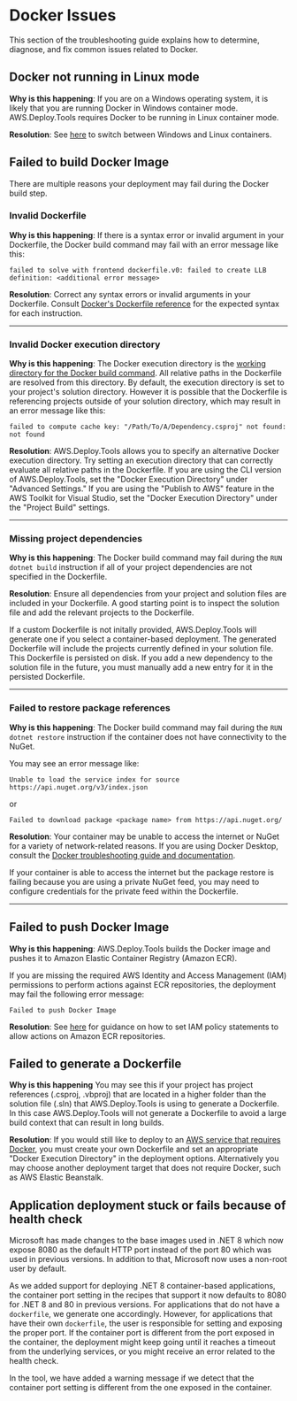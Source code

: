 # Docker  Issues
This section of the troubleshooting guide explains how to determine, diagnose, and fix common issues related to Docker.

## Docker not running in Linux mode

**Why is this happening**: If you are on a Windows operating system, it is likely that you are running Docker in Windows container mode. AWS.Deploy.Tools requires Docker to be running in Linux container mode.

**Resolution**: See [here](https://docs.docker.com/desktop/windows/#switch-between-windows-and-linux-containers) to switch between Windows and Linux containers.

## Failed to build Docker Image

There are multiple reasons your deployment may fail during the Docker build step.

### **Invalid Dockerfile**
**Why is this happening**: If there is a syntax error or invalid argument in your Dockerfile, the Docker build command may fail with an error message like this:

```
failed to solve with frontend dockerfile.v0: failed to create LLB definition: <additional error message>
```
**Resolution**:
Correct any syntax errors or invalid arguments in your Dockerfile. Consult [Docker's Dockerfile reference](https://docs.docker.com/engine/reference/builder/) for the expected syntax for each instruction.

---

### Invalid Docker execution directory
**Why is this happening**: The Docker execution directory is the [working directory for the Docker build command](https://docs.docker.com/engine/reference/commandline/build/#build-with-path). All relative paths in the Dockerfile are resolved from this directory. By default, the execution directory is set to your project's solution directory. However it is possible that the Dockerfile is referencing projects outside of your solution directory, which may result in an error message like this:

```
failed to compute cache key: "/Path/To/A/Dependency.csproj" not found: not found
```

**Resolution**:
AWS.Deploy.Tools allows you to specify an alternative Docker execution directory. Try setting an execution directory that can correctly evaluate all relative paths in the Dockerfile. If you are using the CLI version of AWS.Deploy.Tools, set the "Docker Execution Directory" under "Advanced Settings." If you are using the "Publish to AWS" feature in the AWS Toolkit for Visual Studio, set the "Docker Execution Directory" under the "Project Build" settings.

---

### Missing project dependencies
**Why is this happening**:
The Docker build command may fail during the `RUN dotnet build` instruction if all of your project dependencies are not specified in the Dockerfile.

**Resolution**:
Ensure all dependencies from your project and solution files are included in your Dockerfile. A good starting point is to inspect the solution file and add the relevant projects to the Dockerfile.

If a custom Dockerfile is not initally provided, AWS.Deploy.Tools will generate one if you select a container-based deployment. The generated Dockerfile will include the projects currently defined in your solution file. This Dockerfile is persisted on disk. If you add a new dependency to the solution file in the future, you must manually add a new entry for it in the persisted Dockerfile.

---

### Failed to restore package references

**Why is this happening**:
The Docker build command may fail during the `RUN dotnet restore` instruction if the container does not have connectivity to the NuGet.

You may see an error message like:

```
Unable to load the service index for source https://api.nuget.org/v3/index.json
```

or

```
Failed to download package <package name> from https://api.nuget.org/
```

**Resolution**:
Your container may be unable to access the internet or NuGet for a variety of network-related reasons. If you are using Docker Desktop, consult the [Docker troubleshooting guide and documentation](https://docs.docker.com/desktop/faqs/general/#where-can-i-find-information-about-diagnosing-and-troubleshooting-docker-desktop-issues).

If your container is able to access the internet but the package restore is failing because you are using a private NuGet feed, you may need to configure credentials for the private feed within the Dockerfile.

---

## Failed to push Docker Image
**Why is this happening**: AWS.Deploy.Tools builds the Docker image and pushes it to Amazon Elastic Container Registry (Amazon ECR).

If you are missing the required AWS Identity and Access Management (IAM) permissions to perform actions against ECR repositories, the deployment may fail the following error message:

```
Failed to push Docker Image
```
**Resolution**: See [here](https://docs.aws.amazon.com/AmazonECR/latest/userguide/repository-policy-examples.html) for guidance on how to set IAM policy statements to allow actions on Amazon ECR repositories.

## Failed to generate a Dockerfile

**Why is this happening** You may see this if your project has project references (.csproj, .vbproj) that are located in a higher folder than the solution file (.sln) that AWS.Deploy.Tools is using to generate a Dockerfile. In this case AWS.Deploy.Tools will not generate a Dockerfile to avoid a large build context that can result in long builds.

**Resolution**: If you would still like to deploy to an [AWS service that requires Docker](../docs/support.md), you must create your own Dockerfile and set an appropriate "Docker Execution Directory" in the deployment options. Alternatively you may choose another deployment target that does not require Docker, such as AWS Elastic Beanstalk.


## Application deployment stuck or fails because of health check

Microsoft has made changes to the base images used in .NET 8 which now expose 8080 as the default HTTP port instead of the port 80 which was used in previous versions. In addition to that, Microsoft now uses a non-root user by default.

As we added support for deploying .NET 8 container-based applications, the container port setting in the recipes that support it now defaults to 8080 for .NET 8 and 80 in previous versions. For applications that do not have a `dockerfile`, we generate one accordingly. However, for applications that have their own `dockerfile`, the user is responsible for setting and exposing the proper port. If the container port is different from the port exposed in the container, the deployment might keep going until it reaches a timeout from the underlying services, or you might receive an error related to the health check.

In the tool, we have added a warning message if we detect that the container port setting is different from the one exposed in the container.
